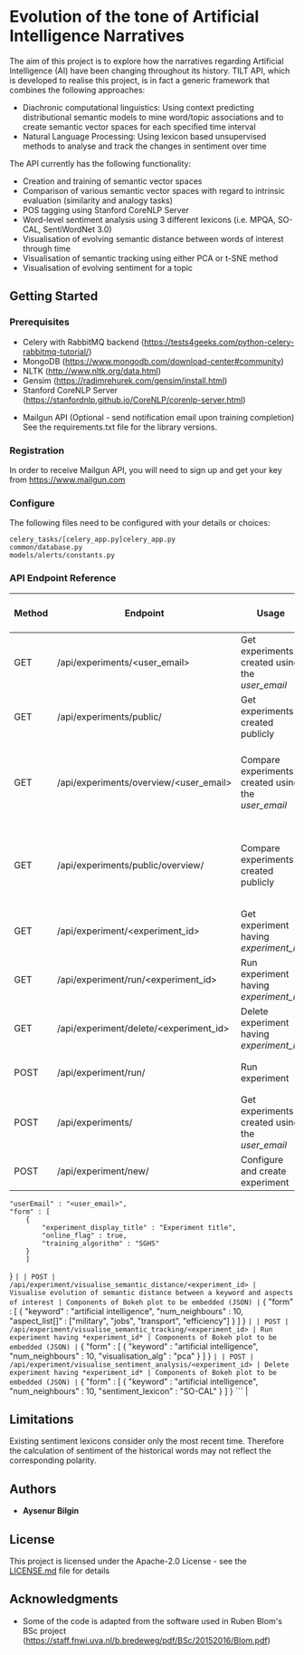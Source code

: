 # Evolution of the tone of Artificial Intelligence Narratives

The aim of this project is to explore how the narratives regarding Artificial Intelligence (AI) have been changing throughout its history.
TILT API, which is developed to realise this project, is in fact a generic framework that combines the following approaches:
- Diachronic computational linguistics: Using context predicting distributional semantic models to mine word/topic associations and to create semantic vector spaces for each specified time interval
- Natural Language Processing: Using lexicon based unsupervised methods to analyse and track the changes in sentiment over time

The API currently has the following functionality:
- Creation and training of semantic vector spaces
- Comparison of various semantic vector spaces with regard to intrinsic evaluation (similarity and analogy tasks)
- POS tagging using Stanford CoreNLP Server
- Word-level sentiment analysis using 3 different lexicons (i.e. MPQA, SO-CAL, SentiWordNet 3.0)
- Visualisation of evolving semantic distance between words of interest through time
- Visualisation of semantic tracking using either PCA or t-SNE method
- Visualisation of evolving sentiment for a topic

## Getting Started

### Prerequisites

* Celery with RabbitMQ backend (https://tests4geeks.com/python-celery-rabbitmq-tutorial/)
* MongoDB (https://www.mongodb.com/download-center#community)
* NLTK (http://www.nltk.org/data.html)
* Gensim (https://radimrehurek.com/gensim/install.html)
* Stanford CoreNLP Server (https://stanfordnlp.github.io/CoreNLP/corenlp-server.html)
+ Mailgun API (Optional - send notification email upon training completion)
See the requirements.txt file for the library versions.

### Registration
In order to receive  Mailgun API, you will need to sign up and get your key from https://www.mailgun.com

### Configure

The following files need to be configured with your details or choices:

```
celery_tasks/[celery_app.py]celery_app.py
common/database.py
models/alerts/constants.py
```

### API Endpoint Reference

| Method | Endpoint | Usage | Returns | Example Request Body (JSON) |
| --- | --- |  --- |  --- | --- |
| GET | /api/experiments/<user_email> | Get experiments created using the *user_email* | User experiments (JSON) | - |
| GET | /api/experiments/public/ | Get experiments created publicly | Public experiments (JSON) | - |
| GET | /api/experiments/overview/<user_email> | Compare experiments created using the *user_email* | Components of Bokeh plot (HeatMap) to be embedded (JSON) | - |
| GET | /api/experiments/public/overview/ | Compare experiments created publicly | Components of Bokeh plot (HeatMap) to be embedded (JSON) | - |
| GET | /api/experiment/<experiment_id> | Get experiment having *experiment_id* | Experiment details (JSON) | - |
| GET | /api/experiment/run/<experiment_id> | Run experiment having *experiment_id* | Status information (Plain text) | - |
| GET | /api/experiment/delete/<experiment_id> | Delete experiment having *experiment_id* | Status information (Plain text) | - |
| POST | /api/experiment/run/ | Run experiment | Status information (Plain text) | ```{ "experimentId" : "<exp_uuid>"}``` |
| POST | /api/experiments/ | Get experiments created using the *user_email* | User experiments (JSON)  | ```{"userEmail" : "<user_email>"}``` |
| POST | /api/experiment/new/ | Configure and create experiment | Status information (Plain text) | ``` {
	"userEmail" : "<user_email>",
	"form" : [
		{
			"experiment_display_title" : "Experiment title",
			"online_flag" : true,
			"training_algorithm" : "SGHS"
		}
		]
} ``` |
| POST | /api/experiment/visualise_semantic_distance/<experiment_id> | Visualise evolution of semantic distance between a keyword and aspects of interest | Components of Bokeh plot to be embedded (JSON) | ``` {
	"form" : [
		{
			"keyword" : "artificial intelligence",
			"num_neighbours" : 10,
			"aspect_list[]" : ["military", "jobs", "transport", "efficiency"]
		}
		]
} ``` |
| POST | /api/experiment/visualise_semantic_tracking/<experiment_id> | Run experiment having *experiment_id* | Components of Bokeh plot to be embedded (JSON) | ``` {
	"form" : [
		{
			"keyword" : "artificial intelligence",
			"num_neighbours" : 10,
			"visualisation_alg" : "pca"
		}
		]
} ``` |
| POST | /api/experiment/visualise_sentiment_analysis/<experiment_id> | Delete experiment having *experiment_id* | Components of Bokeh plot to be embedded (JSON) | ``` {
	"form" : [
		{
			"keyword" : "artificial intelligence",
			"num_neighbours" : 10,
			"sentiment_lexicon" : "SO-CAL"
		}
		]
} ``` |

## Limitations

Existing sentiment lexicons consider only the most recent time. Therefore the calculation of sentiment of the historical words may not reflect the corresponding polarity.

## Authors

* **Aysenur Bilgin**

## License

This project is licensed under the Apache-2.0 License - see the [LICENSE.md](LICENSE.md) file for details

## Acknowledgments

* Some of the code is adapted from the software used in Ruben Blom's BSc project (https://staff.fnwi.uva.nl/b.bredeweg/pdf/BSc/20152016/Blom.pdf)



